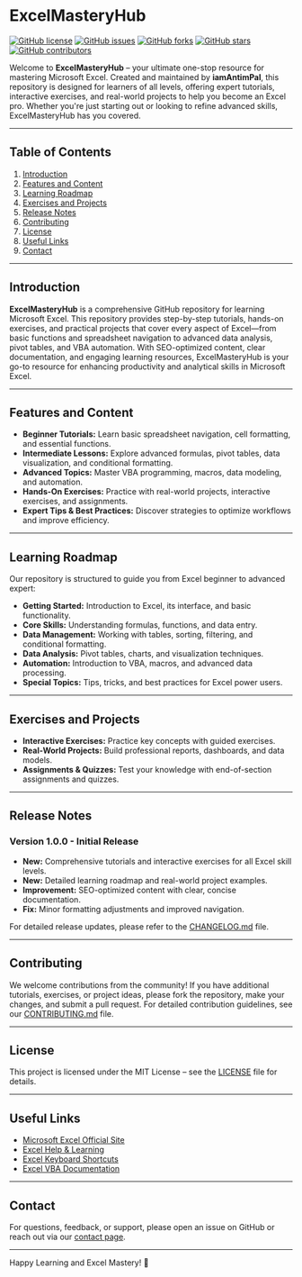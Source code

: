 # ExcelMasteryHub

[![GitHub license](https://img.shields.io/github/license/iamAntimPal/ExcelMasteryHub)](LICENSE)
[![GitHub issues](https://img.shields.io/github/issues/iamAntimPal/ExcelMasteryHub)](https://github.com/iamAntimPal/ExcelMasteryHub/issues)
[![GitHub forks](https://img.shields.io/github/forks/iamAntimPal/ExcelMasteryHub)](https://github.com/iamAntimPal/ExcelMasteryHub/network)
[![GitHub stars](https://img.shields.io/github/stars/iamAntimPal/ExcelMasteryHub)](https://github.com/iamAntimPal/ExcelMasteryHub/stargazers)
[![GitHub contributors](https://img.shields.io/github/contributors/iamAntimPal/ExcelMasteryHub)](https://github.com/iamAntimPal/ExcelMasteryHub/graphs/contributors)

Welcome to **ExcelMasteryHub** – your ultimate one-stop resource for mastering Microsoft Excel. Created and maintained by **iamAntimPal**, this repository is designed for learners of all levels, offering expert tutorials, interactive exercises, and real-world projects to help you become an Excel pro. Whether you're just starting out or looking to refine advanced skills, ExcelMasteryHub has you covered.

---

## Table of Contents

1. [Introduction](#introduction)
2. [Features and Content](#features-and-content)
3. [Learning Roadmap](#learning-roadmap)
4. [Exercises and Projects](#exercises-and-projects)
5. [Release Notes](#release-notes)
6. [Contributing](#contributing)
7. [License](#license)
8. [Useful Links](#useful-links)
9. [Contact](#contact)

---

## Introduction

**ExcelMasteryHub** is a comprehensive GitHub repository for learning Microsoft Excel. This repository provides step-by-step tutorials, hands-on exercises, and practical projects that cover every aspect of Excel—from basic functions and spreadsheet navigation to advanced data analysis, pivot tables, and VBA automation. With SEO-optimized content, clear documentation, and engaging learning resources, ExcelMasteryHub is your go-to resource for enhancing productivity and analytical skills in Microsoft Excel.

---

## Features and Content

- **Beginner Tutorials:** Learn basic spreadsheet navigation, cell formatting, and essential functions.
- **Intermediate Lessons:** Explore advanced formulas, pivot tables, data visualization, and conditional formatting.
- **Advanced Topics:** Master VBA programming, macros, data modeling, and automation.
- **Hands-On Exercises:** Practice with real-world projects, interactive exercises, and assignments.
- **Expert Tips & Best Practices:** Discover strategies to optimize workflows and improve efficiency.

---

## Learning Roadmap

Our repository is structured to guide you from Excel beginner to advanced expert:

- **Getting Started:** Introduction to Excel, its interface, and basic functionality.
- **Core Skills:** Understanding formulas, functions, and data entry.
- **Data Management:** Working with tables, sorting, filtering, and conditional formatting.
- **Data Analysis:** Pivot tables, charts, and visualization techniques.
- **Automation:** Introduction to VBA, macros, and advanced data processing.
- **Special Topics:** Tips, tricks, and best practices for Excel power users.

---

## Exercises and Projects

- **Interactive Exercises:** Practice key concepts with guided exercises.
- **Real-World Projects:** Build professional reports, dashboards, and data models.
- **Assignments & Quizzes:** Test your knowledge with end-of-section assignments and quizzes.

---

## Release Notes

### Version 1.0.0 - Initial Release
- **New:** Comprehensive tutorials and interactive exercises for all Excel skill levels.
- **New:** Detailed learning roadmap and real-world project examples.
- **Improvement:** SEO-optimized content with clear, concise documentation.
- **Fix:** Minor formatting adjustments and improved navigation.

For detailed release updates, please refer to the [CHANGELOG.md](CHANGELOG.md) file.

---

## Contributing

We welcome contributions from the community! If you have additional tutorials, exercises, or project ideas, please fork the repository, make your changes, and submit a pull request. For detailed contribution guidelines, see our [CONTRIBUTING.md](CONTRIBUTING.md) file.

---

## License

This project is licensed under the MIT License – see the [LICENSE](LICENSE) file for details.

---

## Useful Links

- [Microsoft Excel Official Site](https://www.microsoft.com/en-us/microsoft-365/excel)
- [Excel Help & Learning](https://support.microsoft.com/en-us/excel)
- [Excel Keyboard Shortcuts](https://support.microsoft.com/en-us/office/keyboard-shortcuts-in-excel-1798d9d5-842a-42b8-9c99-9b7213f0040f)
- [Excel VBA Documentation](https://docs.microsoft.com/en-us/office/vba/api/overview/excel)

---

## Contact

For questions, feedback, or support, please open an issue on GitHub or reach out via our [contact page](https://example.com/contact).

---

Happy Learning and Excel Mastery! 🚀
